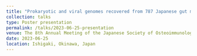 ```yaml
---
title: "Prokaryotic and viral genomes recovered from 787 Japanese gut metagenomes revealed microbial features associated with diets, populations, and diseases"
collection: talks
type: Poster presentation
permalink: /talks/2023-06-25-presentation
venue: The 8th Annual Meeting of the Japanese Society of Osteoimmunology
date: 2023-06-25
location: Ishigaki, Okinawa, Japan
---
```


